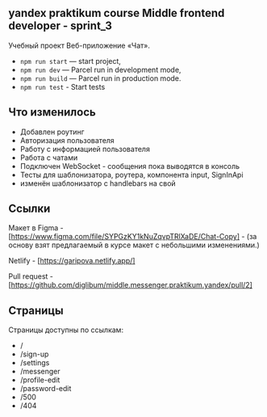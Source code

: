 ## yandex praktikum course Middle frontend developer - sprint_3

Учебный проект Веб-приложение «Чат».

- `npm run start` — start project,
- `npm run dev` — Parcel run in development mode,
- `npm run build` — Parcel run in production mode.
- `npm run test` - Start tests

## Что изменилось

- Добавлен роутинг
- Авторизация пользователя
- Работу с информацией пользователя
- Работа с чатами
- Подключен WebSocket - сообщения пока выводятся в консоль
- Тесты для шаблонизатора, роутера, компонента input, SignInApi
- изменён шаблонизатор с handlebars на свой

## Ссылки

Макет в Figma - [https://www.figma.com/file/SYPGzKY1kNuZqvpTRlXaDE/Chat-Copy] - (за основу взят предлагаемый в курсе макет с небольшими изменениями.)

Netlify - [https://garipova.netlify.app/]

Pull request - [https://github.com/diglibum/middle.messenger.praktikum.yandex/pull/2]

## Страницы

Страницы доступны по ссылкам:

- /
- /sign-up
- /settings
- /messenger
- /profile-edit
- /password-edit
- /500
- /404
